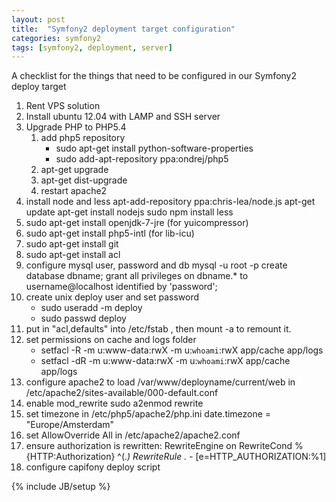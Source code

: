 ```yaml
---
layout: post
title:  "Symfony2 deployment target configuration"
categories: symfony2
tags: [symfony2, deployment, server]
---
```


A checklist for the things that need to be configured in our Symfony2 deploy target

<!--more-->

1. Rent VPS solution
1. Install ubuntu 12.04 with LAMP and SSH server
1. Upgrade PHP to PHP5.4
    1. add php5 repository  
        * sudo apt-get install python-software-properties
        * sudo add-apt-repository  ppa:ondrej/php5
    1. apt-get upgrade
    1. apt-get dist-upgrade
    1. restart apache2
1. install node and less
    apt-add-repository ppa:chris-lea/node.js
    apt-get update
    apt-get install nodejs
    sudo npm install less
1. sudo apt-get install openjdk-7-jre (for yuicompressor)
1. sudo apt-get install php5-intl (for lib-icu)
1. sudo apt-get install git
1. sudo apt-get install acl
1. configure mysql user, password and db
        mysql -u root -p
        create database dbname;
        grant all privileges on dbname.* to username@localhost identified by 'password';
1. create unix deploy user and set password
    * sudo useradd -m deploy
    * sudo passwd deploy
1. put in "acl,defaults" into /etc/fstab , then mount -a to remount it. 
1. set permissions on cache and logs folder 
    * setfacl -R -m u:www-data:rwX -m u:`whoami`:rwX app/cache app/logs
    * setfacl -dR -m u:www-data:rwX -m u:`whoami`:rwX app/cache app/logs
1. configure apache2 to load /var/www/deployname/current/web in /etc/apache2/sites-available/000-default.conf
1. enable mod_rewrite
        sudo a2enmod rewrite
1. set timezone in /etc/php5/apache2/php.ini
        date.timezone = "Europe/Amsterdam" 
1. set AllowOverride All in /etc/apache2/apache2.conf
1. ensure authorization is rewritten:
        RewriteEngine on
        RewriteCond %{HTTP:Authorization} ^(.*)
        RewriteRule .* - [e=HTTP_AUTHORIZATION:%1]
1. configure capifony deploy script

{% include JB/setup %}
